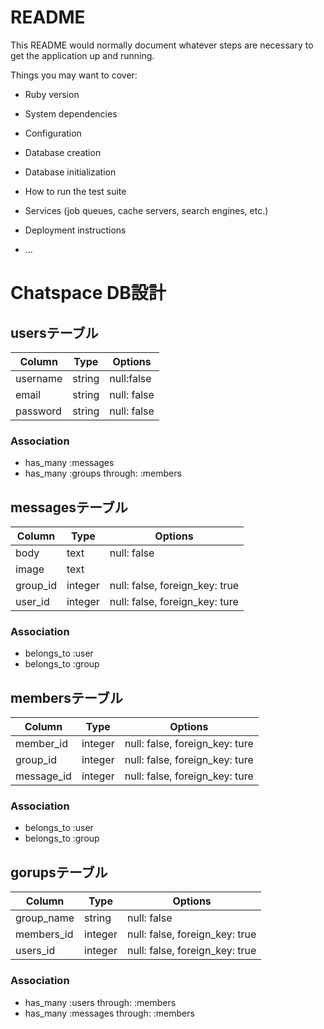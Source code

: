 # README

This README would normally document whatever steps are necessary to get the
application up and running.

Things you may want to cover:

* Ruby version

* System dependencies

* Configuration

* Database creation

* Database initialization

* How to run the test suite

* Services (job queues, cache servers, search engines, etc.)

* Deployment instructions

* ...

# Chatspace DB設計
## usersテーブル
|Column|Type|Options|
|------|----|-------|
|username|string|null:false|
|email|string|null: false|
|password|string|null: false|
### Association
- has_many :messages
- has_many :groups   through: :members

## messagesテーブル
|Column|Type|Options|
|------|----|-------|
|body|text|null: false|
|image|text||
|group_id|integer|null: false, foreign_key: true|
|user_id|integer|null: false, foreign_key: ture|
### Association
- belongs_to :user
- belongs_to :group 

## membersテーブル
|Column|Type|Options|
|------|----|-------|
|member_id|integer|null: false, foreign_key: ture|
|group_id|integer|null: false, foreign_key: ture|
|message_id|integer|null: false, foreign_key: ture|
### Association
- belongs_to :user
- belongs_to :group

## gorupsテーブル
|Column|Type|Options|
|------|----|-------|
|group_name|string|null: false|
|members_id|integer|null: false, foreign_key: true|
|users_id|integer|null: false, foreign_key: true|
### Association
- has_many :users      through: :members
- has_many :messages   through: :members 





